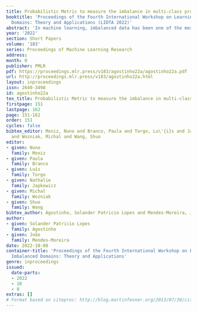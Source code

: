 ```yaml
---
title: Probabilistic Metric to measure the imbalance in multi-class problems
booktitle: 'Proceedings of the Fourth International Workshop on Learning with Imbalanced
  Domains: Theory and Applications (LIDTA 2022)'
abstract: 'In machine learning, imbalanced data has been one of the most relevant issue that the classifiers have to deal with. The most  common techniques applied in this scenario are all, somehow, based on oversampling or under sampling concepts, In the former, the number of instances of minority classes are, somehow, increased while in the latter, the number of instances in the majority classes are somehow reduced. By increasing Pre-processing, approaches as the ones described have been well succeeded in binary classification problems.However, as the larger the number of classes, less effective the pre-processing approaches are. Another related problem is that the metrics that evaluate the predictive performance of the classifiers can be not effective in the presence of imbalanced data. The metrics used to measure the predictive performance of classifiers, can be divided into three groups: threshold, ranking and Probabilistic metrics. This paper aimed to purpose a probabilistic metric with the main objective of, given the results of a classifier in a multi-class domain,  verify the relation between these result and the imbalance problem. The main purpose of this work, is to build a probabilistic metric based on non-parametric approaches, to measure the effect of imbalance feature of dataset in multi-class problems. As part of the work, a comparison with the existing metrics will be implemented and analyzed, both to understand the relation between them and to choose the best of them according to each scenario'
year: '2022'
section: Short Papers
volume: '183'
series: Proceedings of Machine Learning Research
address:
month: 0
publisher: PMLR
pdf: https://proceedings.mlr.press/v183/agostinho22a/agostinho22a.pdf
url: http://proceedings.mlr.press/v183/agostinho22a.html
layout: inproceedings
issn: 2640-3498
id: agostinho22a
tex_title: Probabilistic Metric to measure the imbalance in multi-class problems
firstpage: 151
lastpage: 162
page: 151-162
order: 151
cycles: false
bibtex_editor: Moniz, Nuno and Branco, Paula and Torgo, Lu\'{i}s and Japkowicz, Nathalie
  and Wozniak, Michal and Wang, Shuo
editor:
- given: Nuno
  family: Moniz
- given: Paula
  family: Branco
- given: Luís
  family: Torgo
- given: Nathalie
  family: Japkowicz
- given: Michal
  family: Wozniak
- given: Shuo
  family: Wang
bibtex_author: Agostinho, Solander Patricio Lopes and Mendes-Moreira, Jo\~{a}o
author:
- given: Solander Patricio Lopes
  family: Agostinho
- given: João
  family: Mendes-Moreira
date: 2022-10-08
container-title: 'Proceedings of the Fourth International Workshop on Learning with
  Imbalanced Domains: Theory and Applications'
genre: inproceedings
issued:
  date-parts:
  - 2022
  - 10
  - 8
extras: []
# Format based on citeproc: http://blog.martinfenner.org/2013/07/30/citeproc-yaml-for-bibliographies/
---
```

